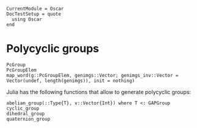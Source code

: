 ```@meta
CurrentModule = Oscar
DocTestSetup = quote
  using Oscar
end
```

# Polycyclic groups

```@docs
PcGroup
PcGroupElem
map_word(g::PcGroupElem, genimgs::Vector; genimgs_inv::Vector = Vector(undef, length(genimgs)), init = nothing)
```

Julia has the following functions that allow to generate polycyclic groups:
```@docs
abelian_group(::Type{T}, v::Vector{Int}) where T <: GAPGroup
cyclic_group
dihedral_group
quaternion_group
```
